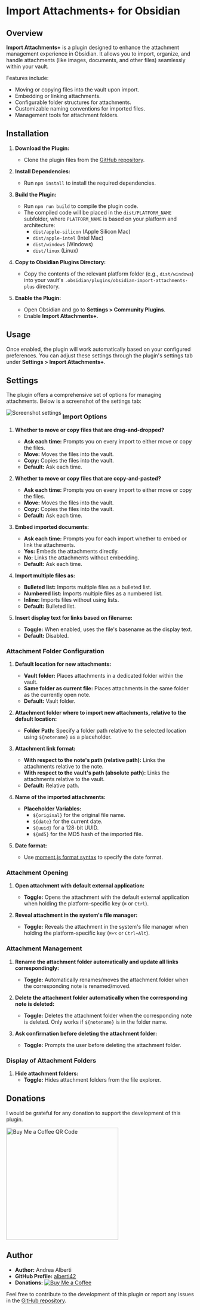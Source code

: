 # Import Attachments+ for Obsidian

## Overview
**Import Attachments+** is a plugin designed to enhance the attachment management experience in Obsidian. It allows you to import, organize, and handle attachments (like images, documents, and other files) seamlessly within your vault. 

Features include:
- Moving or copying files into the vault upon import.
- Embedding or linking attachments.
- Configurable folder structures for attachments.
- Customizable naming conventions for imported files.
- Management tools for attachment folders.

## Installation
1. **Download the Plugin:**
   - Clone the plugin files from the [GitHub repository](https://github.com/alberti42/obsidian-import-attachments-plus).

2. **Install Dependencies:**
   - Run `npm install` to install the required dependencies.

3. **Build the Plugin:**
   - Run `npm run build` to compile the plugin code.
   - The compiled code will be placed in the `dist/PLATFORM_NAME` subfolder, where `PLATFORM_NAME` is based on your platform and architecture:
     - `dist/apple-silicon` (Apple Silicon Mac)
     - `dist/apple-intel` (Intel Mac)
     - `dist/windows` (Windows)
     - `dist/linux` (Linux)

4. **Copy to Obsidian Plugins Directory:**
   - Copy the contents of the relevant platform folder (e.g., `dist/windows`) into your vault's `.obsidian/plugins/obsidian-import-attachments-plus` directory.

5. **Enable the Plugin:**
   - Open Obsidian and go to **Settings > Community Plugins**.
   - Enable **Import Attachments+**.

## Usage
Once enabled, the plugin will work automatically based on your configured preferences. You can adjust these settings through the plugin's settings tab under **Settings > Import Attachments+**.

## Settings
The plugin offers a comprehensive set of options for managing attachments. Below is a screenshot of the settings tab:

<img src="docs/images/screenshot.png" align="left" max-width=600 alt="Screenshot settings"/>

### Import Options
1. **Whether to move or copy files that are drag-and-dropped?**
   - **Ask each time:** Prompts you on every import to either move or copy the files.
   - **Move:** Moves the files into the vault.
   - **Copy:** Copies the files into the vault.
   - **Default:** Ask each time.

2. **Whether to move or copy files that are copy-and-pasted?**
   - **Ask each time:** Prompts you on every import to either move or copy the files.
   - **Move:** Moves the files into the vault.
   - **Copy:** Copies the files into the vault.
   - **Default:** Ask each time.

3. **Embed imported documents:**
   - **Ask each time:** Prompts you for each import whether to embed or link the attachments.
   - **Yes:** Embeds the attachments directly.
   - **No:** Links the attachments without embedding.
   - **Default:** Ask each time.

4. **Import multiple files as:**
   - **Bulleted list:** Imports multiple files as a bulleted list.
   - **Numbered list:** Imports multiple files as a numbered list.
   - **Inline:** Imports files without using lists.
   - **Default:** Bulleted list.

5. **Insert display text for links based on filename:**
   - **Toggle:** When enabled, uses the file's basename as the display text.
   - **Default:** Disabled.

### Attachment Folder Configuration
1. **Default location for new attachments:**
   - **Vault folder:** Places attachments in a dedicated folder within the vault.
   - **Same folder as current file:** Places attachments in the same folder as the currently open note.
   - **Default:** Vault folder.

2. **Attachment folder where to import new attachments, relative to the default location:**
   - **Folder Path:** Specify a folder path relative to the selected location using `${notename}` as a placeholder.

3. **Attachment link format:**
   - **With respect to the note's path (relative path):** Links the attachments relative to the note.
   - **With respect to the vault's path (absolute path):** Links the attachments relative to the vault.
   - **Default:** Relative path.

4. **Name of the imported attachments:**
   - **Placeholder Variables:**
     - `${original}` for the original file name.
     - `${date}` for the current date.
     - `${uuid}` for a 128-bit UUID.
     - `${md5}` for the MD5 hash of the imported file.

5. **Date format:**
   - Use [moment.js format syntax](https://momentjscom.readthedocs.io/en/latest/moment/04-displaying/01-format) to specify the date format.

### Attachment Opening
1. **Open attachment with default external application:**
   - **Toggle:** Opens the attachment with the default external application when holding the platform-specific key (`⌘` or `Ctrl`).

2. **Reveal attachment in the system's file manager:**
   - **Toggle:** Reveals the attachment in the system's file manager when holding the platform-specific key (`⌘+⌥` or `Ctrl+Alt`).

### Attachment Management
1. **Rename the attachment folder automatically and update all links correspondingly:**
   - **Toggle:** Automatically renames/moves the attachment folder when the corresponding note is renamed/moved.

2. **Delete the attachment folder automatically when the corresponding note is deleted:**
   - **Toggle:** Deletes the attachment folder when the corresponding note is deleted. Only works if `${notename}` is in the folder name.

3. **Ask confirmation before deleting the attachment folder:**
   - **Toggle:** Prompts the user before deleting the attachment folder.

### Display of Attachment Folders
1. **Hide attachment folders:**
   - **Toggle:** Hides attachment folders from the file explorer.

## Donations
I would be grateful for any donation to support the development of this plugin.

[<img src="docs/images/buy_me_coffee.png" width=300 alt="Buy Me a Coffee QR Code"/>](https://buymeacoffee.com/alberti)

## Author
- **Author:** Andrea Alberti
- **GitHub Profile:** [alberti42](https://github.com/alberti42)
- **Donations:** [![Buy Me a Coffee](https://img.shields.io/badge/Donate-Buy%20Me%20a%20Coffee-orange)](https://buymeacoffee.com/alberti)

Feel free to contribute to the development of this plugin or report any issues in the [GitHub repository](https://github.com/alberti42/obsidian-import-attachments-plus/issues).


